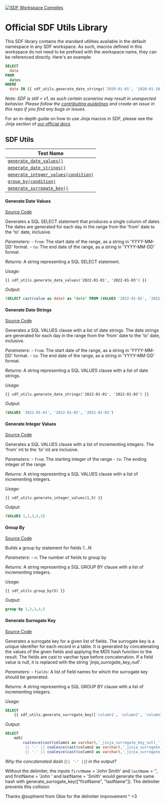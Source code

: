 [![SDF Workspace Compiles](https://github.com/sdf-labs/utils/actions/workflows/compile-workspace.yml/badge.svg)](https://github.com/sdf-labs/utils/actions/workflows/compile-workspace.yml)

# Official SDF Utils Library

This SDF library contains the standard utilities available in the default namespace in any SDF workspace. As such, macros defined in this workspace do not need to be prefixed with the workspace name, they can be referenced directly. Here's an example:

```sql
SELECT 
  date
FROM
  dates
WHERE
  date IN {{ sdf_utils.generate_date_strings('2020-01-01', '2020-01-10') }}
```

*Note: SDF is still < v1, as such certain scenarios may result in unexpected behavior. Please follow the [contributing guidelines](./CONTRIBUTING.md) and create an issue in this repo if you find any bugs or issues.*

For an in-depth guide on how to use Jinja macros in SDF, please see the Jinja section of [our official docs](https://docs.sdf.com/guide/macro-processing/jinja)

## SDF Utils

| Test Name |
| --------- | 
| [`generate_date_values()`](#generate-date-values) | 
| [`generate_date_strings()`](#generate-date-strings) | 
| [`generate_integer_values(condition)`](#generate-integer-values) | 
| [`group_by(condition)`](#group-by) |
| [`generate_surrogate_key()`](#generate-surrogate-key) |


#### Generate Date Values 

[Source Code](./macros/generate_date_values.jinja)

Generates a SQL SELECT statement that produces a single column of dates. 
The dates are generated for each day in the range from the 'from' date to the 'to' date, inclusive.

  _Parameters:_
    - `from`: The start date of the range, as a string in 'YYYY-MM-DD' format.
    - `to`: The end date of the range, as a string in 'YYYY-MM-DD' format.

  _Returns:_
    A string representing a SQL SELECT statement.

  _Usage:_
  ```jinja
  {{ sdf_utils.generate_date_values('2022-01-01', '2022-01-03') }}
  ```
  _Output:_
  ```sql
  (SELECT cast(value as date) as "date" FROM (VALUES '2022-01-01', '2022-01-02', '2022-01-03') as dates(value))
  ```

#### Generate Date Strings

[Source Code](./macros/generate_date_values.jinja)

Generates a SQL VALUES clause with a list of date strings. The date strings are generated for each day in the range from the 'from' date to the 'to' date, inclusive.

  _Parameters:_
    - `from`: The start date of the range, as a string in 'YYYY-MM-DD' format.
    - `to`: The end date of the range, as a string in 'YYYY-MM-DD' format.

 _Returns:_
    A string representing a SQL VALUES clause with a list of date strings.

  _Usage:_
  ```jinja
  {{ sdf_utils.generate_date_strings('2022-01-01', '2022-01-03') }}
  ```
  _Output:_
  ```sql
  (VALUES '2022-01-01', '2022-01-02', '2022-01-03')
  ```

#### Generate Integer Values

[Source Code](./macros/generate_integer_values.jinja)

Generates a SQL VALUES clause with a list of incrementing integers. The 'from' int to the 'to' int are inclusive.

  _Parameters:_
    - `from`: The starting integer of the range
    - `to`: The ending integer of the range

  _Returns:_
    A string representing a SQL VALUES clause with a list of incrementing integers.

  _Usage:_
  ```jinja
  {{ sdf_utils.generate_integer_values(1,5) }}
  ```
  _Output:_
  ```sql
  (VALUES 1,2,3,4,5)
  ```

#### Group By

[Source Code](./macros/group_by.jinja)

Builds a group by statement for fields 1...N

  _Parameters:_
    - `n`: The number of fields to group by

  _Returns:_
    A string representing a SQL GROUP BY clause with a list of incrementing integers.

  _Usage:_
  ```jinja
  {{ sdf_utils.group_by(5) }}
  ```

  _Output:_
  ```sql
  group by 1,2,3,4,5
  ```

#### Generate Surrogate Key

[Source Code](./macros/generate_surrogate_key.jinja)

Generates a surrogate key for a given list of fields. The surrogate key is a unique identifier for each record in a table. It is generated by concatenating the values of the given fields and applying the MD5 hash function to the result. The fields are cast to varchar type before concatenation. If a field value is null, it is replaced with the string '_jinja_surrogate_key_null_'.

  _Parameters:_
    - `fields`: A list of field names for which the surrogate key should be generated.

  _Returns:_
    A string representing a SQL GROUP BY clause with a list of incrementing integers.

  _Usage:_
  ```sql
 SELECT
      {{ sdf_utils.generate_surrogate_key(['column1', 'column2', 'column3']) }} AS surrogate_key,
  ```

  _Output:_
  ```sql
  SELECT
      md5(
          coalesce(cast(column1 as varchar),'_jinja_surrogate_key_null_')
           || '-' || coalesce(cast(column2 as varchar),'_jinja_surrogate_key_null_')
           || '-' || coalesce(cast(column3 as varchar),'_jinja_surrogate_key_null_')) AS surrogate_key,
  ```

  _Why the concatenated dash (`|| '-' ||`) in the output?_

  Without the delimiter, the inputs `firstName` = 'John Smith'  and `lastName` = '', and firstName = 'John ' and lastName = 'Smith' would generate the same hash with generate_surrogate_key(["firstName", "lastName"]). The delimiter prevents this collision

  Thanks @sophieml from Obie for the delimiter improvement ^ <3
